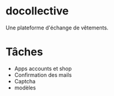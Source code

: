 # docollective
 Une plateforme d'échange de vêtements.
# Tâches
- Apps accounts et shop
- Confirmation des mails
- Captcha
- modèles
